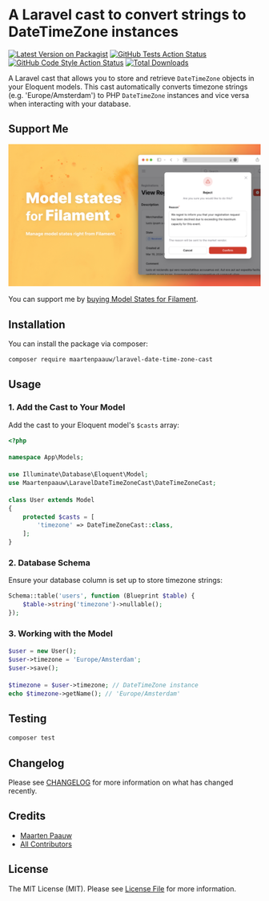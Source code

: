 # A Laravel cast to convert strings to DateTimeZone instances

[![Latest Version on Packagist](https://img.shields.io/packagist/v/maartenpaauw/laravel-date-time-zone-cast.svg?style=flat-square)](https://packagist.org/packages/maartenpaauw/laravel-date-time-zone-cast)
[![GitHub Tests Action Status](https://img.shields.io/github/actions/workflow/status/maartenpaauw/laravel-date-time-zone-cast/run-tests.yml?branch=main&label=tests&style=flat-square)](https://github.com/maartenpaauw/laravel-date-time-zone-cast/actions?query=workflow%3Arun-tests+branch%3Amain)
[![GitHub Code Style Action Status](https://img.shields.io/github/actions/workflow/status/maartenpaauw/laravel-date-time-zone-cast/fix-php-code-style-issues.yml?branch=main&label=code%20style&style=flat-square)](https://github.com/maartenpaauw/laravel-date-time-zone-cast/actions?query=workflow%3A"Fix+PHP+code+style+issues"+branch%3Amain)
[![Total Downloads](https://img.shields.io/packagist/dt/maartenpaauw/laravel-date-time-zone-cast.svg?style=flat-square)](https://packagist.org/packages/maartenpaauw/laravel-date-time-zone-cast)

A Laravel cast that allows you to store and retrieve `DateTimeZone` objects in your Eloquent models. This cast
automatically converts timezone strings (e.g. 'Europe/Amsterdam') to PHP `DateTimeZone` instances and vice versa when
interacting with your database.

## Support Me

<p class="filament-hidden">
    <a href="https://filamentphp.com/plugins/maartenpaauw-model-states">
        <img src="https://raw.githubusercontent.com/maartenpaauw/model-states-for-filament-docs/main/assets/images/model-states-for-filament-banner.jpg"
            alt="Model States for Filament"
            width="700px" />
    </a>
</p>

You can support me by [buying Model States for Filament](https://filamentphp.com/plugins/maartenpaauw-model-states).

## Installation

You can install the package via composer:

```bash
composer require maartenpaauw/laravel-date-time-zone-cast
```

## Usage

### 1. Add the Cast to Your Model

Add the cast to your Eloquent model's `$casts` array:

```php
<?php

namespace App\Models;

use Illuminate\Database\Eloquent\Model;
use Maartenpaauw\LaravelDateTimeZoneCast\DateTimeZoneCast;

class User extends Model
{
    protected $casts = [
        'timezone' => DateTimeZoneCast::class,
    ];
}
```

### 2. Database Schema

Ensure your database column is set up to store timezone strings:

```php
Schema::table('users', function (Blueprint $table) {
    $table->string('timezone')->nullable();
});
```

### 3. Working with the Model

```php
$user = new User();
$user->timezone = 'Europe/Amsterdam';
$user->save();

$timezone = $user->timezone; // DateTimeZone instance
echo $timezone->getName(); // 'Europe/Amsterdam'
```

## Testing

```bash
composer test
```

## Changelog

Please see [CHANGELOG](CHANGELOG.md) for more information on what has changed recently.

## Credits

- [Maarten Paauw](https://github.com/maartenpaauw)
- [All Contributors](../../contributors)

## License

The MIT License (MIT). Please see [License File](LICENSE.md) for more information.

